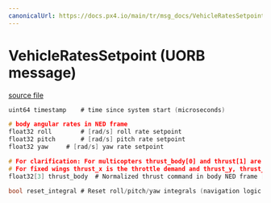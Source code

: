 ```yaml
---
canonicalUrl: https://docs.px4.io/main/tr/msg_docs/VehicleRatesSetpoint
---
```


# VehicleRatesSetpoint (UORB message)



[source file](https://github.com/PX4/PX4-Autopilot/blob/release/1.14/msg/VehicleRatesSetpoint.msg)

```c
uint64 timestamp    # time since system start (microseconds)

# body angular rates in NED frame
float32 roll        # [rad/s] roll rate setpoint
float32 pitch       # [rad/s] pitch rate setpoint
float32 yaw     # [rad/s] yaw rate setpoint

# For clarification: For multicopters thrust_body[0] and thrust[1] are usually 0 and thrust[2] is the negative throttle demand.
# For fixed wings thrust_x is the throttle demand and thrust_y, thrust_z will usually be zero.
float32[3] thrust_body  # Normalized thrust command in body NED frame [-1,1]

bool reset_integral # Reset roll/pitch/yaw integrals (navigation logic change)

```
